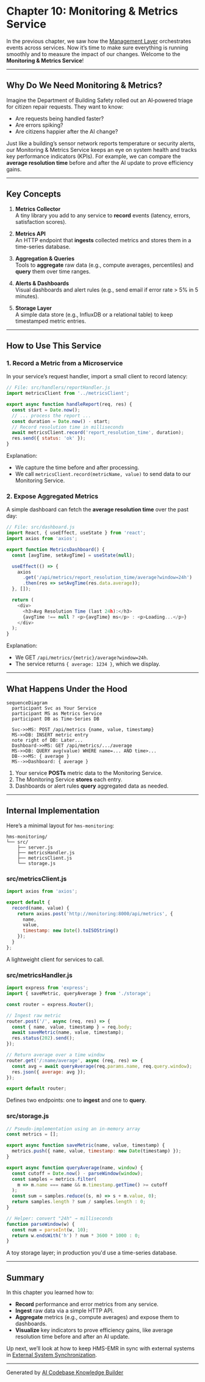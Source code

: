 # Chapter 10: Monitoring & Metrics Service

In the previous chapter, we saw how the [Management Layer](09_management_layer_.md) orchestrates events across services. Now it’s time to make sure everything is running smoothly and to measure the impact of our changes. Welcome to the **Monitoring & Metrics Service**!

---

## Why Do We Need Monitoring & Metrics?

Imagine the Department of Building Safety rolled out an AI‐powered triage for citizen repair requests. They want to know:

- Are requests being handled faster?
- Are errors spiking?
- Are citizens happier after the AI change?

Just like a building’s sensor network reports temperature or security alerts, our Monitoring & Metrics Service keeps an eye on system health and tracks key performance indicators (KPIs). For example, we can compare the **average resolution time** before and after the AI update to prove efficiency gains.

---

## Key Concepts

1. **Metrics Collector**  
   A tiny library you add to any service to **record** events (latency, errors, satisfaction scores).

2. **Metrics API**  
   An HTTP endpoint that **ingests** collected metrics and stores them in a time-series database.

3. **Aggregation & Queries**  
   Tools to **aggregate** raw data (e.g., compute averages, percentiles) and **query** them over time ranges.

4. **Alerts & Dashboards**  
   Visual dashboards and alert rules (e.g., send email if error rate > 5% in 5 minutes).

5. **Storage Layer**  
   A simple data store (e.g., InfluxDB or a relational table) to keep timestamped metric entries.

---

## How to Use This Service

### 1. Record a Metric from a Microservice

In your service’s request handler, import a small client to record latency:

```js
// File: src/handlers/reportHandler.js
import metricsClient from '../metricsClient';

export async function handleReport(req, res) {
  const start = Date.now();
  // ... process the report ...
  const duration = Date.now() - start;
  // Record resolution time in milliseconds
  await metricsClient.record('report_resolution_time', duration);
  res.send({ status: 'ok' });
}
```

Explanation:
- We capture the time before and after processing.
- We call `metricsClient.record(metricName, value)` to send data to our Monitoring Service.

### 2. Expose Aggregated Metrics

A simple dashboard can fetch the **average resolution time** over the past day:

```js
// File: src/dashboard.js
import React, { useEffect, useState } from 'react';
import axios from 'axios';

export function MetricsDashboard() {
  const [avgTime, setAvgTime] = useState(null);

  useEffect(() => {
    axios
      .get('/api/metrics/report_resolution_time/average?window=24h')
      .then(res => setAvgTime(res.data.average));
  }, []);

  return (
    <div>
      <h3>Avg Resolution Time (last 24h):</h3>
      {avgTime !== null ? <p>{avgTime} ms</p> : <p>Loading...</p>}
    </div>
  );
}
```

Explanation:
- We GET `/api/metrics/{metric}/average?window=24h`.
- The service returns `{ average: 1234 }`, which we display.

---

## What Happens Under the Hood

```mermaid
sequenceDiagram
  participant Svc as Your Service
  participant MS as Metrics Service
  participant DB as Time-Series DB

  Svc->>MS: POST /api/metrics {name, value, timestamp}
  MS->>DB: INSERT metric entry
  note right of DB: Later...
  Dashboard->>MS: GET /api/metrics/.../average
  MS->>DB: QUERY avg(value) WHERE name=... AND time>...
  DB-->>MS: { average }
  MS-->>Dashboard: { average }
```

1. Your service **POSTs** metric data to the Monitoring Service.  
2. The Monitoring Service **stores** each entry.  
3. Dashboards or alert rules **query** aggregated data as needed.

---

## Internal Implementation

Here’s a minimal layout for `hms-monitoring`:

```
hms-monitoring/
└── src/
    ├── server.js
    ├── metricsHandler.js
    ├── metricsClient.js
    └── storage.js
```

### src/metricsClient.js

```js
import axios from 'axios';

export default {
  record(name, value) {
    return axios.post('http://monitoring:8000/api/metrics', {
      name,
      value,
      timestamp: new Date().toISOString()
    });
  }
};
```
A lightweight client for services to call.

### src/metricsHandler.js

```js
import express from 'express';
import { saveMetric, queryAverage } from './storage';

const router = express.Router();

// Ingest raw metric
router.post('/', async (req, res) => {
  const { name, value, timestamp } = req.body;
  await saveMetric(name, value, timestamp);
  res.status(202).send();
});

// Return average over a time window
router.get('/:name/average', async (req, res) => {
  const avg = await queryAverage(req.params.name, req.query.window);
  res.json({ average: avg });
});

export default router;
```
Defines two endpoints: one to **ingest** and one to **query**.

### src/storage.js

```js
// Pseudo-implementation using an in-memory array
const metrics = [];

export async function saveMetric(name, value, timestamp) {
  metrics.push({ name, value, timestamp: new Date(timestamp) });
}

export async function queryAverage(name, window) {
  const cutoff = Date.now() - parseWindow(window);
  const samples = metrics.filter(
    m => m.name === name && m.timestamp.getTime() >= cutoff
  );
  const sum = samples.reduce((s, m) => s + m.value, 0);
  return samples.length ? sum / samples.length : 0;
}

// Helper: convert "24h" → milliseconds
function parseWindow(w) {
  const num = parseInt(w, 10);
  return w.endsWith('h') ? num * 3600 * 1000 : 0;
}
```
A toy storage layer; in production you'd use a time-series database.

---

## Summary

In this chapter you learned how to:

- **Record** performance and error metrics from any service.  
- **Ingest** raw data via a simple HTTP API.  
- **Aggregate** metrics (e.g., compute averages) and expose them to dashboards.  
- **Visualize** key indicators to prove efficiency gains, like average resolution time before and after an AI update.

Up next, we’ll look at how to keep HMS-EMR in sync with external systems in [External System Synchronization](11_external_system_synchronization_.md).

---

Generated by [AI Codebase Knowledge Builder](https://github.com/The-Pocket/Tutorial-Codebase-Knowledge)